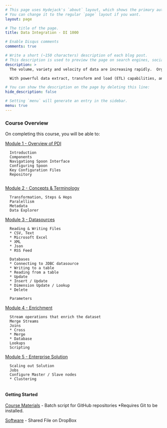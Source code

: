 ```yaml
---
# This page uses Hydejack's `about` layout, which shows the primary author's picture and about text at the top.
# You can change it to the regular `page` layout if you want.
layout: page

# The title of the page.
title: Data Integration - DI 1000

# Enable Disqus comments
comments: true

# Write a short (~150 characters) description of each blog post.
# This description is used to preview the page on search engines, social media, etc.
description: >
  The volume, variety and velocity of data are increasing rapidly.  Organizations need fast and easy-to-use tools to harness data for actionable insight. One of the biggest challenges facing organizations today is the requirement to provide a consistent, single version of the truth across all sources of information in an analytics-ready format.

  With powerful data extract, transform and load (ETL) capabilities, an intuitive and rich graphical design environment, and an open and standards-based architecture, Pentaho Data Integration is increasingly the choice over proprietary and homegrown data integration tools.

# You can show the description on the page by deleting this line:
hide_description: false

# Setting `menu` will generate an entry in the sidebar.
menu: true
---
```


### Course Overview

On completing this course, you will be able to:

[Module 1 - Overview of PDI](DI1000.1.md)
```
  Introduction
  Components
  Navigationg Spoon Interface
  Configuring Spoon
  Key Configuration Files
  Repository
  
```
[Module 2 - Concepts & Terminology](DI1000.2.md)
```
  Transformation, Steps & Hops
  Paralellism
  Metadata
  Data Explorer
```  

[Module 3 - Datasources](DI1000.3.md)
```
  Reading & Writing Files
  * CSV, Text
  * Microsoft Excel
  * XML
  * Json
  * RSS Feed

  Databases
  * Connecting to JDBC datasource
  * Writing to a table
  * Reading from a table
  * Update 
  * Insert / Update
  * Dimension Update / Lookup
  * Delete

  Parameters
```

[Module 4 - Enrichment](DI1000.4.md)
```
  Stream operations that enrich the dataset
  Merge Streams
  Joins
  * Cross
  * Merge
  * Database
  Lookups
  Scripting
```

[Module 5 - Enterprise Solution](DI1000.5.md)
```
  Scaling out Solution
  Jobs
  Configure Master / Slave nodes
  * Clustering
  
```
#### Getting Started

[Course Materials](/scripts/DI-1000.cmd) - Batch script for GitHub repositories *Requires Git to be installed.

[Software](https://www.dropbox.com/sh/6nl31ts10sjimnr/AADFXjTek4f9ANyBivVVAhqFa?dl=0) - Shared File on DropBox